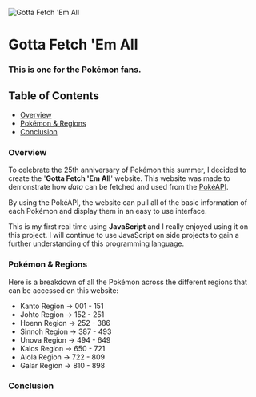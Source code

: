 ![Gotta Fetch 'Em All](https://user-images.githubusercontent.com/10834045/107277137-eca10880-6a4b-11eb-9ae0-e5a884e715e5.png)

# Gotta Fetch 'Em All

### This is one for the **Pokémon** fans.

## Table of Contents

- [Overview](#overview)
- [Pokémon & Regions](#pokemon-&-regions)
- [Conclusion](#conclusion)

### Overview

To celebrate the 25th anniversary of Pokémon this summer, I decided to create the '**Gotta Fetch 'Em All**' website. This website was made to demonstrate how *data* can be fetched and used from the [PokéAPI](https://pokeapi.co).

By using the PokéAPI, the website can pull all of the basic information of each Pokémon and display them in an easy to use interface.

This is my first real time using **JavaScript** and I really enjoyed using it on this project. I will continue to use JavaScript on side projects to gain a further understanding of this programming language.

### Pokémon & Regions

Here is a breakdown of all the Pokémon across the different regions that can be accessed on this website:

* Kanto Region -> 001 - 151
* Johto Region -> 152 - 251
* Hoenn Region -> 252 - 386
* Sinnoh Region -> 387 - 493
* Unova Region -> 494 - 649
* Kalos Region -> 650 - 721
* Alola Region -> 722 - 809
* Galar Region -> 810 - 898

### Conclusion